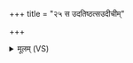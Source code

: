 +++
title = "२५ स उदतिष्ठत्सउदीचीम्"

+++
<details><summary>मूलम् (VS)</summary>

स उद॑तिष्ठ॒त्सउदी॑चीं॒ दिश॒मनु॒ व्य᳡चलत् ॥
</details>